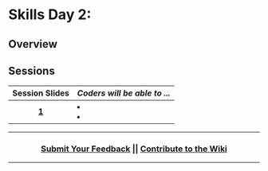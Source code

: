 # Skills Day 2:

## Overview


## Sessions 
|Session Slides|*Coders will be able to ...*|
|:-------:|-------|
|[**1**]()| <li> </li> <li> </li> |

----
<h3 align="center"><a href="https://docs.google.com/forms/d/e/1FAIpQLSdmoYjRk6tqJHI5Y1ELjOZ7tiYj58dmoIBEeUaXK5ciIdljIg/viewform">Submit Your Feedback</a> || <a href="">Contribute to the Wiki</a> </h3>

----
